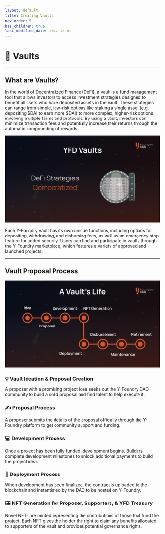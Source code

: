 ```yaml
---
layout: default
title: Creating Vaults
nav_order: 5
has_children: true
last_modified_date: 2022-12-01
---
```


# 🏦 Vaults

***

## What are Vaults?

In the world of Decentralized Finance (DeFi), a vault is a fund management tool that allows investors to access investment strategies designed to benefit all users who have deposited assets in the vault. These strategies can range from simple, low-risk options like staking a single asset (e.g. depositing $DAI to earn more $DAI) to more complex, higher-risk options involving multiple farms and protocols. By using a vault, investors can minimize transaction fees and potentially increase their returns through the automatic compounding of rewards.

![YFD Vaults](/assets/images/figure/yfd-vaults.png)

Each Y-Foundry vault has its own unique functions, including options for depositing, withdrawing, and disbursing fees, as well as an emergency stop feature for added security. Users can find and participate in vaults through the Y-Foundry marketplace, which features a variety of approved and launched projects.

***

## Vault Proposal Process

![Vault's Life Cycle](/assets/images/figure/a-vaults-life.png)

### 💡 Vault Ideation & Proposal Creation

A proposer with a promising project idea seeks out the Y-Foundry DAO community to build a solid proposal and find talent to help execute it.


### ✍️ Proposal Process

A proposer submits the details of the proposal officially through the Y-Foundry platform to get community support and funding.



### 💻 Development Process

Once a project has been fully funded, development begins. Builders complete development milestones to unlock additional payments to build the project idea.
			

### 📡 Deployment Process

When development has been finalized, the contract is uploaded to the blockchain and instantiated by the DAO to be hosted on Y-Foundry.


### 🖼️ NFT Generation for Proposer, Supporters, & YFD Treasury

Novel NFTs are minted representing the contributions of those that fund the project. Each NFT gives the holder the right to claim any benefits allocated to supporters of the vault and provides potential governance rights.
